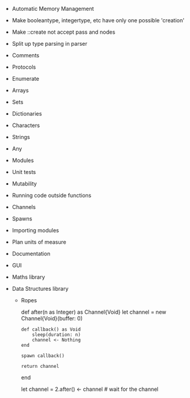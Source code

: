 - Automatic Memory Management

- Make booleantype, integertype, etc have only one possible 'creation'
- Make ::create not accept pass and nodes
- Split up type parsing in parser
- Comments
- Protocols
- Enumerate
- Arrays
- Sets
- Dictionaries
- Characters
- Strings
- Any
- Modules

- Unit tests
- Mutability
- Running code outside functions
- Channels
- Spawns
- Importing modules
- Plan units of measure
- Documentation
- GUI

- Maths library

- Data Structures library
  - Ropes


    def after(n as Integer) as Channel{Void}
        let channel = new Channel{Void}(buffer: 0)
    
        def callback() as Void
            sleep(duration: n)
            channel <- Nothing
        end
    
        spawn callback()
    
        return channel
    end
    
    let channel = 2.after()
    <- channel  # wait for the channel
